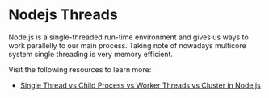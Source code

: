 # Nodejs Threads

Node.js is a single-threaded run-time environment and gives us ways to work parallelly to our main process.
Taking note of nowadays multicore system single threading is very memory efficient.

Visit the following resources to learn more:

- [Single Thread vs Child Process vs Worker Threads vs Cluster in Node.js](https://alvinlal.netlify.app/blog/single-thread-vs-child-process-vs-worker-threads-vs-cluster-in-nodejs)

